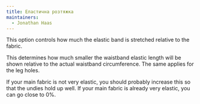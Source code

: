 ```yaml
---
title: Еластична розтяжка
maintainers:
  - Jonathan Haas
---
```


This option controls how much the elastic band is stretched relative to the fabric.

This determines how much smaller the waistband elastic length will be shown relative to the actual waistband circumference.
The same applies for the leg holes.

If your main fabric is not very elastic, you should probably increase this so that the undies hold up well.
If your main fabric is already very elastic, you can go close to 0%.
